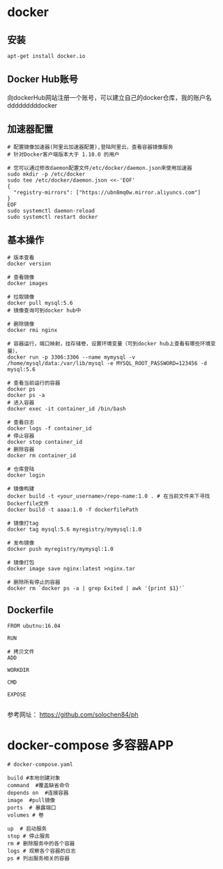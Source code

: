 # docker

## 安装

```shell
apt-get install docker.io
```

## Docker Hub账号

 向dockerHub网站注册一个账号，可以建立自己的docker仓库，我的账户名dddddddddocker

## 加速器配置

```shell
# 配置镜像加速器(阿里云加速器配置),登陆阿里云，查看容器镜像服务
# 针对Docker客户端版本大于 1.10.0 的用户

# 您可以通过修改daemon配置文件/etc/docker/daemon.json来使用加速器
sudo mkdir -p /etc/docker
sudo tee /etc/docker/daemon.json <<-'EOF'
{
  "registry-mirrors": ["https://ubn8mq0w.mirror.aliyuncs.com"]
}
EOF
sudo systemctl daemon-reload
sudo systemctl restart docker
```

## 基本操作

```shell
# 版本查看
docker version

# 查看镜像
docker images

# 拉取镜像
docker pull mysql:5.6
# 镜像查询可到docker hub中

# 删除镜像
docker rmi nginx

# 容器运行，端口映射，挂存储卷，设置环境变量（可到docker hub上查看有哪些环境变量），
docker run -p 3306:3306 --name mymysql -v /home/mysql/data:/var/lib/mysql -e MYSQL_ROOT_PASSWORD=123456 -d mysql:5.6

# 查看当前运行的容器
docker ps
docker ps -a
# 进入容器
docker exec -it container_id /bin/bash

# 查看日志
docker logs -f container_id
# 停止容器
docker stop container_id
# 删除容器
docker rm container_id

# 仓库登陆
docker login

# 镜像构建
docker build -t <your_username>/repo-name:1.0 . # 在当前文件夹下寻找Dockerfile文件
docker build -t aaaa:1.0 -f dockerfilePath 

# 镜像打tag
docker tag mysql:5.6 myregistry/mymysql:1.0

# 发布镜像
docker push myregistry/mymysql:1.0

# 镜像打包
docker image save nginx:latest >nginx.tar

# 删除所有停止的容器
docker rm `docker ps -a | grep Exited | awk '{print $1}'`
```



## Dockerfile 

```shell
FROM ubutnu:16.04

RUN

# 拷贝文件
ADD

WORKDIR

CMD

EXPOSE


```

参考网址： https://github.com/solochen84/ph 



# docker-compose 多容器APP

```shell
# docker-compose.yaml

build #本地创建对象
command  #覆盖缺省命令
depends on  #连接容器
image  #pull镜像
ports  # 暴露端口
volumes # 卷

up  # 启动服务
stop # 停止服务
rm # 删除服务中的各个容器
logs # 观察各个容器的日志
ps # 列出服务相关的容器

```



